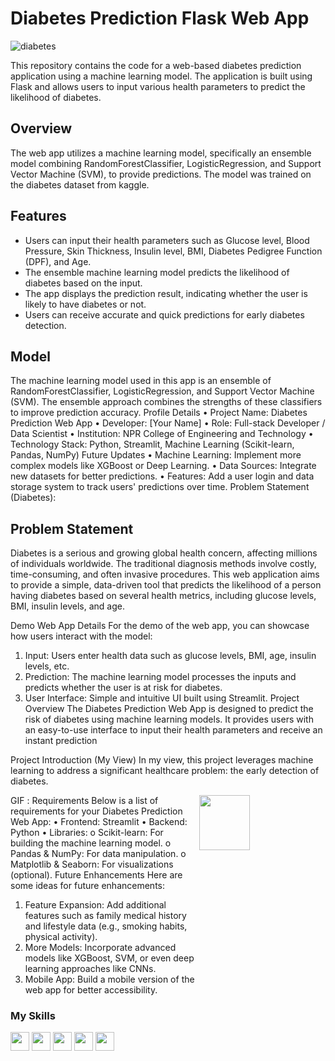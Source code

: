 # Diabetes Prediction Flask Web App

![diabetes](https://github.com/pavisuja/Diabetes/a.jpg)


This repository contains the code for a web-based diabetes prediction application using a machine learning model. The application is built using Flask and allows users to input various health parameters to predict the likelihood of diabetes.
## Overview

The web app utilizes a machine learning model, specifically an ensemble model combining RandomForestClassifier, LogisticRegression, and Support Vector Machine (SVM), to provide predictions. The model was trained on the diabetes dataset from kaggle.

## Features

- Users can input their health parameters such as Glucose level, Blood Pressure, Skin Thickness, Insulin level, BMI, Diabetes Pedigree Function (DPF), and Age.
- The ensemble machine learning model predicts the likelihood of diabetes based on the input.
- The app displays the prediction result, indicating whether the user is likely to have diabetes or not.
- Users can receive accurate and quick predictions for early diabetes detection.

## Model

The machine learning model used in this app is an ensemble of RandomForestClassifier, LogisticRegression, and Support Vector Machine (SVM). The ensemble approach combines the strengths of these classifiers to improve prediction accuracy.
Profile Details
•	Project Name: Diabetes Prediction Web App
•	Developer: [Your Name]
•	Role: Full-stack Developer / Data Scientist
•	Institution: NPR College of Engineering and Technology
•	Technology Stack: Python, Streamlit, Machine Learning (Scikit-learn, Pandas, NumPy)
Future Updates
•	Machine Learning: Implement more complex models like XGBoost or Deep Learning.
•	Data Sources: Integrate new datasets for better predictions.
•	Features: Add a user login and data storage system to track users' predictions over time.
Problem Statement (Diabetes):

## Problem Statement
Diabetes is a serious and growing global health concern, affecting millions of individuals worldwide. The traditional diagnosis methods involve costly, time-consuming, and often invasive procedures. This web application aims to provide a simple, data-driven tool that predicts the likelihood of a person having diabetes based on several health metrics, including glucose levels, BMI, insulin levels, and age.

Demo Web App Details
For the demo of the web app, you can showcase how users interact with the model:
1.	Input: Users enter health data such as glucose levels, BMI, age, insulin levels, etc.
2.	Prediction: The machine learning model processes the inputs and predicts whether the user is at risk for diabetes.
3.	User Interface: Simple and intuitive UI built using Streamlit.
Project Overview
The Diabetes Prediction Web App is designed to predict the risk of diabetes using machine learning models. It provides users with an easy-to-use interface to input their health parameters and receive an instant prediction

Project Introduction (My View)
In my view, this project leverages machine learning to address a significant healthcare problem: the early detection of diabetes.

GIF :
<img src="https://user-images.githubusercontent.com/95062628/205396242-b79cf5f8-3b82-43f5-bbef-06b8b8c49458.gif" height=15% width=40% align="right">
Requirements
Below is a list of requirements for your Diabetes Prediction Web App:
•	Frontend: Streamlit
•	Backend: Python
•	Libraries:
o	Scikit-learn: For building the machine learning model.
o	Pandas & NumPy: For data manipulation.
o	Matplotlib & Seaborn: For visualizations (optional).
Future Enhancements
Here are some ideas for future enhancements:
1.	Feature Expansion: Add additional features such as family medical history and lifestyle data (e.g., smoking habits, physical activity).
2.	More Models: Incorporate advanced models like XGBoost, SVM, or even deep learning approaches like CNNs.
3.	Mobile App: Build a mobile version of the web app for better accessibility.


### My Skills 
<img src="https://img.shields.io/badge/-C-blue?style=for-the-badge&logo=c&logoColor=FFFFFF" height="30"> <img src="https://img.shields.io/badge/-C++-blue?style=for-the-badge&logo=c%2B%2B&logoColor=FFFFFF" height="30"> <img src="http://img.shields.io/badge/-Python-blue?style=for-the-badge&logo=python&logoColor=FFFFFF" height="30"> <img src="https://img.shields.io/badge/-Java-blue?style=for-the-badge&logo=openjdk&logoColor=white" height="30"> <img src="http://img.shields.io/badge/-PHP-blue?style=for-the-badge&logo=php&logoColor=FFFFFF" height="30">

